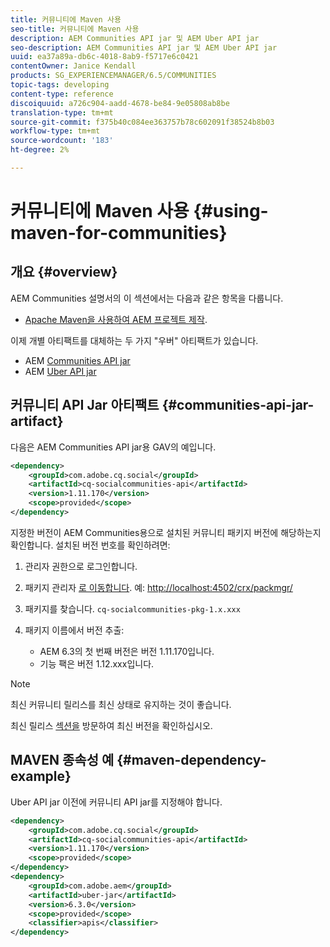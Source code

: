 ```yaml
---
title: 커뮤니티에 Maven 사용
seo-title: 커뮤니티에 Maven 사용
description: AEM Communities API jar 및 AEM Uber API jar
seo-description: AEM Communities API jar 및 AEM Uber API jar
uuid: ea37a89a-db6c-4018-8ab9-f5717e6c0421
contentOwner: Janice Kendall
products: SG_EXPERIENCEMANAGER/6.5/COMMUNITIES
topic-tags: developing
content-type: reference
discoiquuid: a726c904-aadd-4678-be84-9e05808ab8be
translation-type: tm+mt
source-git-commit: f375b40c084ee363757b78c602091f38524b8b03
workflow-type: tm+mt
source-wordcount: '183'
ht-degree: 2%

---
```



# 커뮤니티에 Maven 사용 {#using-maven-for-communities}

## 개요 {#overview}

AEM Communities 설명서의 이 섹션에서는 다음과 같은 항목을 다룹니다.

* [Apache Maven을 사용하여 AEM 프로젝트 제작](../../help/sites-developing/ht-projects-maven.md).

이제 개별 아티팩트를 대체하는 두 가지 &quot;우버&quot; 아티팩트가 있습니다.

* AEM [Communities API jar](#communities-api-jar-artifact)
* AEM [Uber API jar](../../help/sites-developing/ht-projects-maven.md#what-is-the-uberjar)

## 커뮤니티 API Jar 아티팩트 {#communities-api-jar-artifact}

다음은 AEM Communities API jar용 GAV의 예입니다.

```xml
<dependency>
    <groupId>com.adobe.cq.social</groupId>
    <artifactId>cq-socialcommunities-api</artifactId>
    <version>1.11.170</version>
    <scope>provided</scope>
</dependency>
```

지정한 버전이 AEM Communities용으로 설치된 커뮤니티 패키지 버전에 해당하는지 확인합니다. 설치된 버전 번호를 확인하려면:

1. 관리자 권한으로 로그인합니다.
1. 패키지 관리자 [로 이동합니다](../../help/sites-administering/package-manager.md). 예: [http://localhost:4502/crx/packmgr/](http://localhost:4502/crx/packmgr/)

1. 패키지를 찾습니다. `cq-socialcommunities-pkg-1.x.xxx`
1. 패키지 이름에서 버전 추출:
   * AEM 6.3의 첫 번째 버전은 버전 1.11.170입니다.
   * 기능 팩은 버전 1.12.xxx입니다.

>[!NOTE]
>
>최신 커뮤니티 릴리스를 최신 상태로 유지하는 것이 좋습니다.
>
>최신 릴리스 [섹션을](deploy-communities.md#latest-releases) 방문하여 최신 버전을 확인하십시오.

## MAVEN 종속성 예 {#maven-dependency-example}

Uber API jar 이전에 커뮤니티 API jar를 지정해야 합니다.

```xml
<dependency>
    <groupId>com.adobe.cq.social</groupId>
    <artifactId>cq-socialcommunities-api</artifactId>
    <version>1.11.170</version>
    <scope>provided</scope>
</dependency>
<dependency>
    <groupId>com.adobe.aem</groupId>
    <artifactId>uber-jar</artifactId>
    <version>6.3.0</version>
    <scope>provided</scope>
    <classifier>apis</classifier>
</dependency>
```
